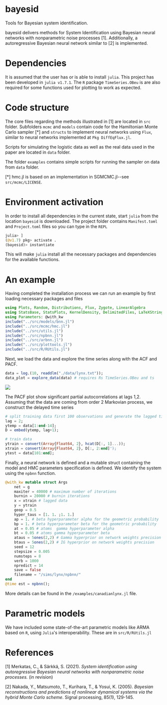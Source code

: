 # bayesid
Tools for Bayesian system identification.

bayesid delivers methods for System Identification using Bayesian neural networks with nonparametric noise processes [1]. Additionally, a autoregressive Bayesian neural network similar to [2] is implemented.

# Dependencies
It is assumed that the user has or is able to install ```julia```. This project has been developed in ```julia v1.7.1```. The ```R``` package ```TimeSeries.OBeu``` is are also required for some functions used for plotting to work as expected.     

# Code structure
The core files regarding the methods illustrated in [1] are located in ```src``` folder. Subfolders ```mcmc``` and ```models``` contain code for the Hamiltonian Monte Carlo sampler [*] and ```structs``` to implement neural networks using ```Flux```, similar to neural networks implemented at ```Pkg DiffEqFlux.jl```.

Scripts for simulating the logistic data as well as the real data used in the paper are located in ```data``` folder.

The folder ```examples``` contains simple scripts for running the sampler on data from ```data``` folder.

[*] hmc.jl is based on an implementation in SGMCMC.jl--see ```src/mcmc/LICENSE```.

# Environment activation
In order to install all dependencies in the current state, start ```julia``` from the location
```bayesid```  is downloaded.
The project folder contains ```Manifest.toml``` and ```Project.toml``` files so you can type in the ```REPL```

```julia
julia> ]
(@v1.7) pkg> activate .
(bayesid)> instantiate
```
This will make ```julia``` install all the necessary packages and dependencies for the available functions.

# An example
Having completed the installation process we can run an example by first loading necessary packages and files
```julia
using Plots, Random, Distributions, Flux, Zygote, LinearAlgebra
using StatsBase, StatsPlots, KernelDensity, DelimitedFiles, LaTeXStrings
using Parameters: @with_kw
include("../src/models/bnn.jl")
include("../src/mcmc/hmc.jl")
include("../src/utils.jl")
include("../src/npbnn.jl")
include("../src/arbnn.jl")
include("../src/plottools.jl")
include("../src/R/RUtils.jl")

```

Next, we load the data and explore the time series along with the ACF and PACF.

```julia
data = log.(10, readdlm("./data/lynx.txt"));
data_plot = explore_data(data) # requires Rs TimeSeries.OBeu and ts
````
<img src="lynxexplore.png">

The PACF plot show significant partial autocorrelations at lags 1,2. Assuming that the data are coming from order 2 Markovian process, we construct the delayed time series

```julia
# split training data first 100 observations and generate the lagged time series via embed
lag = 2;
ytemp = data[1:end-14];
D = embed(ytemp, lag+1);

# train data
ytrain = convert(Array{Float64, 2}, hcat(D[:, 1]...));
xtrain = convert(Array{Float64, 2}, D[:, 2:end]');
ytest = data[101:end];
```
Finally, a neural network is defined and a mutable struct containing the model and HMC parameters specification is defined. We identify the system using the ```npbnn``` function.

```julia
@with_kw mutable struct Args
    net = g
    maxiter = 40000 # maximum number of iterations
    burnin = 20000 # burnin iterations
    x = xtrain # lagged data
    y = ytrain
    geop = 0.5
    hyper_taus = [1. 1. ;1. 1.]
    ap = 1. # beta hyperparameter alpha for the geometric probability
    bp = 1. # beta hyperparameter beta for the geometric probability
    at = 0.05 # atoms  gamma hyperparameter alpha
    bt = 0.05 # atoms gamma hyperparameter beta
    ataus = 5ones(2,2) # Gamma hyperprior on network weights precision
    btaus = 5ones(2,2) # IG hyperprior on network weights precision
    seed = 12
    stepsize = 0.005
    numsteps = 8
    verb = 1000
    npredict = 14
    save = false
    filename = "/sims/lynx/npbnn/"
end
@time est = npbnn();
```
More details can be found in the ```/examples/canadianlynx.jl``` file.

# Parametric models
We have included some state-of-the-art parametric models like ARMA based on ```R```, using  ```Julia```'s interoperability. These are in ```src/R/RUtils.jl```
# References
[1] Merkatas, C., & Särkkä, S. (2021). *System identification using autoregressive Bayesian neural networks with nonparametric noise processes.* (in revision)

[2] Nakada, Y., Matsumoto, T., Kurihara, T., & Yosui, K. (2005). *Bayesian reconstructions and predictions of nonlinear dynamical systems via the hybrid Monte Carlo scheme*. Signal processing, 85(1), 129-145.
